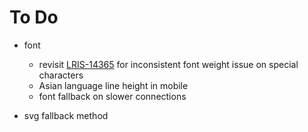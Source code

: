 To Do
======
* font
  * revisit [LRIS-14365](https://issues.liferay.com/browse/LRIS-14365) for inconsistent font weight issue on special characters
  * Asian language line height in mobile
  * font fallback on slower connections

* svg fallback method
